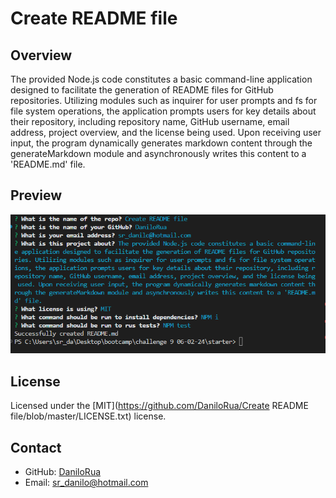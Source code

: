 # Create README file

  ## Overview
The provided Node.js code constitutes a basic command-line application designed to facilitate the generation of README files for GitHub repositories. Utilizing modules such as inquirer for user prompts and fs for file system operations, the application prompts users for key details about their repository, including repository name, GitHub username, email address, project overview, and the license being used. Upon receiving user input, the program dynamically generates markdown content through the generateMarkdown module and asynchronously writes this content to a 'README.md' file.

## Preview
![screenshot](./assets/screenshot.PNG)

## License
Licensed under the [MIT](https://github.com/DaniloRua/Create README file/blob/master/LICENSE.txt) license.

## Contact
- GitHub: [DaniloRua](https://github.com/DaniloRua)
- Email: <sr_danilo@hotmail.com>
